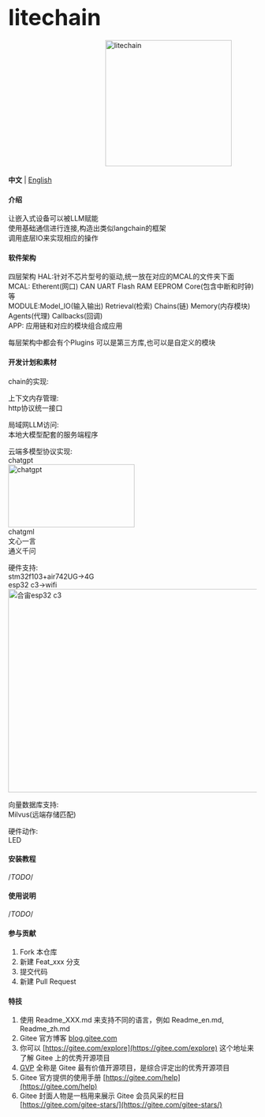 # <span style="font-size:45px;">litechain</span>

&nbsp;&nbsp;&nbsp;&nbsp;&nbsp;&nbsp;&nbsp;&nbsp;&nbsp;&nbsp;&nbsp;&nbsp;&nbsp;&nbsp;&nbsp;&nbsp;&nbsp;&nbsp;&nbsp;&nbsp;&nbsp;&nbsp;&nbsp;&nbsp;&nbsp;&nbsp;&nbsp;&nbsp;&nbsp;&nbsp;&nbsp;&nbsp;&nbsp;&nbsp;&nbsp;&nbsp;&nbsp;&nbsp;&nbsp;&nbsp;&nbsp;&nbsp;&nbsp;&nbsp;&nbsp;&nbsp;&nbsp;&nbsp;&nbsp;&nbsp;<img src="https://gitee.com/jinxinyang/litechain/raw/master/images/litechain.png" alt="litechain" width="256" height="256">

**中文** | [English](README_en.md)
#### 介绍  
让嵌入式设备可以被LLM赋能  
使用基础通信进行连接,构造出类似langchain的框架  
调用底层IO来实现相应的操作  

#### 软件架构  
四层架构 
HAL:针对不芯片型号的驱动,统一放在对应的MCAL的文件夹下面  
MCAL: Etherent(网口) CAN  UART  Flash  RAM  EEPROM Core(包含中断和时钟)等  
MODULE:Model_IO(输入输出) Retrieval(检索) Chains(链) Memory(内存模块) Agents(代理) Callbacks(回调)   
APP: 应用链和对应的模块组合成应用  

每层架构中都会有个Plugins 可以是第三方库,也可以是自定义的模块  

#### 开发计划和素材  
chain的实现:  

上下文内存管理:  
http协议统一接口  

局域网LLM访问:  
本地大模型配套的服务端程序  

云端多模型协议实现:  
chatgpt  
<img src="https://gitee.com/jinxinyang/litechain/raw/master/images/chatgpt.png" alt="chatgpt" width="256" height="128">  
chatgml  
文心一言  
通义千问  

硬件支持:  
stm32f103+air742UG->4G  
esp32 c3->wifi  
<img src="https://gitee.com/jinxinyang/litechain/raw/master/images/esp32.png" alt="合宙esp32 c3" width="562" height="413">  

向量数据库支持:  
Milvus(远端存储匹配)  


硬件动作:  
LED  

#### 安装教程  

/*TODO*/


#### 使用说明  
/*TODO*/


#### 参与贡献  

1.  Fork 本仓库  
2.  新建 Feat_xxx 分支  
3.  提交代码  
4.  新建 Pull Request  


#### 特技    

1.  使用 Readme\_XXX.md 来支持不同的语言，例如 Readme\_en.md, Readme\_zh.md  
2.  Gitee 官方博客 [blog.gitee.com](https://blog.gitee.com)  
3.  你可以 [https://gitee.com/explore](https://gitee.com/explore) 这个地址来了解 Gitee 上的优秀开源项目  
4.  [GVP](https://gitee.com/gvp) 全称是 Gitee 最有价值开源项目，是综合评定出的优秀开源项目  
5.  Gitee 官方提供的使用手册 [https://gitee.com/help](https://gitee.com/help)  
6.  Gitee 封面人物是一档用来展示 Gitee 会员风采的栏目 [https://gitee.com/gitee-stars/](https://gitee.com/gitee-stars/)  
